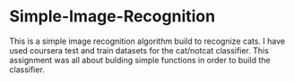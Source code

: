# Simple-Image-Recognition
This is a simple image recognition algorithm build to recognize cats. I have used coursera test and train datasets for the cat/notcat classifier. This assignment was all about bulding simple functions in order to build the classifier.
